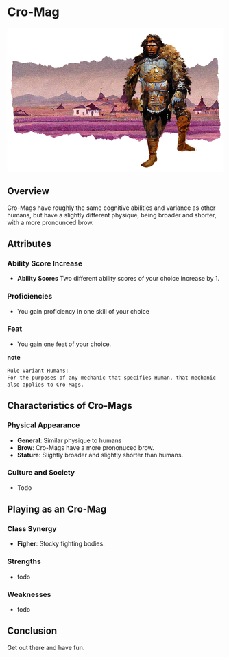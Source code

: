 # Cro-Mag

![image](cromag.png)

## Overview
Cro-Mags have roughly the same cognitive abilities and variance as other humans, but have a slightly different physique, being broader and shorter, with a more pronounced brow.

## Attributes

### Ability Score Increase
- **Ability Scores** Two different ability scores of your choice increase by 1.

### Proficiencies
- You gain proficiency in one skill of your choice

### Feat
- You gain one feat of your choice.

__note__
```
Rule Variant Humans:
For the purposes of any mechanic that specifies Human, that mechanic also applies to Cro-Mags.
```

## Characteristics of Cro-Mags

### Physical Appearance
- **General**: Similar physique to humans
- **Brow**: Cro-Mags have a more prononuced brow.
- **Stature**: Slightly broader and slightly shorter than humans.

### Culture and Society
- Todo

## Playing as an Cro-Mag

### Class Synergy
- **Figher**: Stocky fighting bodies.

### Strengths
- todo

### Weaknesses
- todo

## Conclusion
Get out there and have fun.

